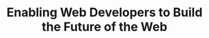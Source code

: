 ---
title: "Enabling Web Developers to Build the Future of the Web"
speaker: Yehuda Katz
event: CascadiaJS 2018
tags: ["Web Standards"]
abstract: ""
ytId: 3bStv_QbFlo
layout: talk
---